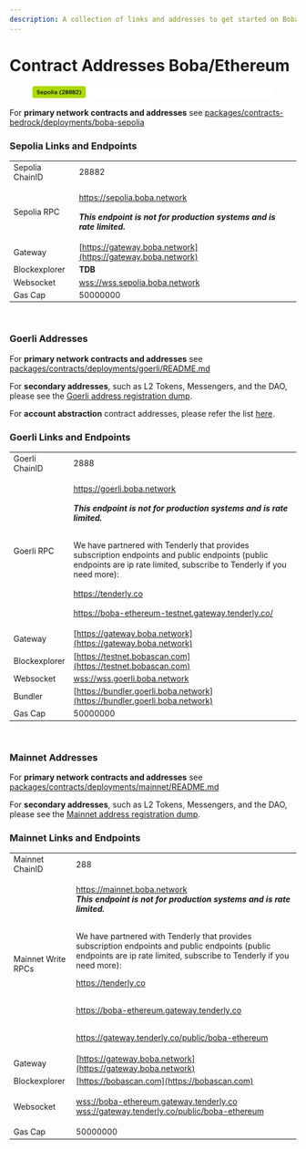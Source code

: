 ```yaml
---
description: A collection of links and addresses to get started on Boba-Ethereum
---
```


# Contract Addresses Boba/Ethereum

<figure><img src="../../.gitbook/assets/sepolia 28882.png" alt=""><figcaption></figcaption></figure>

For **primary network contracts and addresses** see [packages/contracts-bedrock/deployments/boba-sepolia](https://github.com/bobanetwork/v3-anchorage/tree/develop/packages/contracts-bedrock/deployments/boba-sepolia)

### Sepolia Links and Endpoints

|                |                                                              |
| -------------- | ------------------------------------------------------------ |
| Sepolia ChainID | 28882                                                        |
| Sepolia RPC     | <p><a href="https://sepolia.boba.network">https://sepolia.boba.network</a><br><br><em><strong>This  endpoint is not for production systems and is rate limited.</strong></em></p><p></a></p> |
| Gateway        | [https://gateway.boba.network](https://gateway.boba.network) |
| Blockexplorer  | **TDB** |
| Websocket      | [wss://wss.sepolia.boba.network](wss://wss.sepolia.boba.network) |
| Gas Cap        | 50000000                                                     |

<figure><img src="../../.gitbook/assets/goerli 2888.png" alt=""><figcaption></figcaption></figure>

### Goerli Addresses

For **primary network contracts and addresses** see [packages/contracts/deployments/goerli/README.md](https://github.com/bobanetwork/boba/tree/master/packages/contracts/deployments/goerli/)

For **secondary addresses**, such as L2 Tokens, Messengers, and the DAO, please see the [Goerli address registration dump](https://github.com/bobanetwork/boba/tree/master/packages/boba/register/addresses/addressesGoerli\_0x6FF9c8FF8F0B6a0763a3030540c21aFC721A9148.json).

For **account abstraction** contract addresses, please refer the list [here](https://github.com/bobanetwork/boba/blob/develop/packages/boba/account-abstraction/deployments/boba\_goerli/addresses.json).

### Goerli Links and Endpoints

|                |                                                                                                                                                                                                                                                                                                                                                                                                                                                                                                                                                             |
| -------------- | ----------------------------------------------------------------------------------------------------------------------------------------------------------------------------------------------------------------------------------------------------------------------------------------------------------------------------------------------------------------------------------------------------------------------------------------------------------------------------------------------------------------------------------------------------------- |
| Goerli ChainID | 2888                                                                                                                                                                                                                                                                                                                                                                                                                                                                                                                                                        |
| Goerli RPC     | <p><a href="https://goerli.boba.network">https://goerli.boba.network</a><br><br><em><strong>This  endpoint is not for production systems and is rate limited.</strong></em></p><p><br>We have partnered with Tenderly that provides subscription endpoints and public endpoints (public endpoints are ip rate limited, subscribe to Tenderly if you need more):<br><br><a href="https://tenderly.co">https://tenderly.co</a><br><br><a href="https://boba-ethereum-testnet.gateway.tenderly.co/">https://boba-ethereum-testnet.gateway.tenderly.co/</a></p> |
| Gateway        | [https://gateway.boba.network](https://gateway.boba.network)                                                                                                                                                                                                                                                                                                                                                                                                                                                                                                |
| Blockexplorer  | [https://testnet.bobascan.com](https://testnet.bobascan.com)                                                                                                                                                                                                                                                                                                                                                                                                                                                                                                |
| Websocket      | [wss://wss.goerli.boba.network](wss://wss.goerli.boba.network)                                                                                                                                                                                                                                                                                                                                                                                                                                                                                              |
| Bundler        | [https://bundler.goerli.boba.network](https://bundler.goerli.boba.network)                                                                                                                                                                                                                                                                                                                                                                                                                                                                                  |
| Gas Cap        | 50000000                                                                                                                                                                                                                                                                                                                                                                                                                                                                                                                                                    |

<figure><img src="../../.gitbook/assets/mainnet 288.png" alt=""><figcaption></figcaption></figure>

### Mainnet Addresses

For **primary network contracts and addresses** see [packages/contracts/deployments/mainnet/README.md](https://github.com/bobanetwork/boba/tree/master/packages/contracts/deployments/mainnet/)

For **secondary addresses**, such as L2 Tokens, Messengers, and the DAO, please see the [Mainnet address registration dump](https://github.com/bobanetwork/boba/tree/master/packages/boba/register/addresses/addressesMainnet\_0x8376ac6C3f73a25Dd994E0b0669ca7ee0C02F089.json).

### Mainnet Links and Endpoints

|                    |                                                                                                                                                                                                                                                                                                                                                                                                                                                                                                                                                                                                                                                                          |
| ------------------ | ------------------------------------------------------------------------------------------------------------------------------------------------------------------------------------------------------------------------------------------------------------------------------------------------------------------------------------------------------------------------------------------------------------------------------------------------------------------------------------------------------------------------------------------------------------------------------------------------------------------------------------------------------------------------ |
| Mainnet ChainID    | 288                                                                                                                                                                                                                                                                                                                                                                                                                                                                                                                                                                                                                                                                      |
| Mainnet Write RPCs | <p><a href="https://mainnet.boba.network">https://mainnet.boba.network</a><br><em><strong>This  endpoint is not for production systems and is rate limited.</strong></em></p><p><br>We have partnered with Tenderly that provides subscription endpoints and public endpoints (public endpoints are ip rate limited, subscribe to Tenderly if you need more):</p><p></p><p><a href="https://tenderly.co">https://tenderly.co</a></p><p><br><a href="http://boba-ethereum.gateway.tenderly.co">https://boba-ethereum.gateway.tenderly.co</a></p><p><br><a href="http://gateway.tenderly.co/public/boba-ethereum">https://gateway.tenderly.co/public/boba-ethereum</a></p> |
| Gateway            | [https://gateway.boba.network](https://gateway.boba.network)                                                                                                                                                                                                                                                                                                                                                                                                                                                                                                                                                                                                             |
| Blockexplorer      | [https://bobascan.com](https://bobascan.com)                                                                                                                                                                                                                                                                                                                                                                                                                                                                                                                                                                                                                             |
| Websocket          | <p><a href="wss://boba-ethereum.gateway.tenderly.co">wss://boba-ethereum.gateway.tenderly.co</a><br><a href="wss://gateway.tenderly.co/public/boba-ethereum">wss://gateway.tenderly.co/public/boba-ethereum</a></p>                                                                                                                                                                                                                                                                                                                                                                                                                                                      |
| Gas Cap            | 50000000                                                                                                                                                                                                                                                                                                                                                                                                                                                                                                                                                                                                                                                                 |
